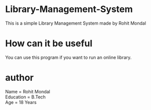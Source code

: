 # Library-Management-System
This is a simple Library Management System made by Rohit Mondal<br>
# How can it be useful
You can use this program if you want to run an online library.
# author
Name = Rohit Mondal<br>
Education = B.Tech<br>
Age = 18 Years<br>
